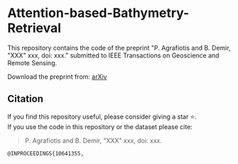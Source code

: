 # Attention-based-Bathymetry-Retrieval

This repository contains the code of the preprint "P. Agrafiotis and B. Demir, "XXX" xxx, doi: xxx." submitted to IEEE Transactions on Geoscience and Remote Sensing.

Download the preprint from: [arXiv](https://arxiv.org/abs/2405.15477)

## Citation

If you find this repository useful, please consider giving a star ⭐.<br />
If you use the code in this repository or the dataset please cite:

>P. Agrafiotis and B. Demir, "XXX" xxx, doi: xxx.
```
@INPROCEEDINGS{10641355,
 
```
<br />

